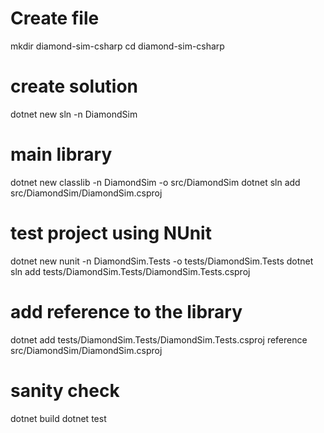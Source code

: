 # Create file
mkdir diamond-sim-csharp
cd diamond-sim-csharp

# create solution
dotnet new sln -n DiamondSim

# main library
dotnet new classlib -n DiamondSim -o src/DiamondSim
dotnet sln add src/DiamondSim/DiamondSim.csproj

# test project using NUnit
dotnet new nunit -n DiamondSim.Tests -o tests/DiamondSim.Tests
dotnet sln add tests/DiamondSim.Tests/DiamondSim.Tests.csproj

# add reference to the library
dotnet add tests/DiamondSim.Tests/DiamondSim.Tests.csproj reference src/DiamondSim/DiamondSim.csproj

# sanity check
dotnet build
dotnet test

